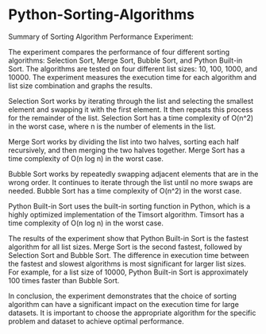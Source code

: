 # Python-Sorting-Algorithms

Summary of Sorting Algorithm Performance Experiment:

The experiment compares the performance of four different sorting algorithms: Selection Sort, Merge Sort, Bubble Sort, and Python Built-in Sort. The algorithms are tested on four different list sizes: 10, 100, 1000, and 10000. The experiment measures the execution time for each algorithm and list size combination and graphs the results.

Selection Sort works by iterating through the list and selecting the smallest element and swapping it with the first element. It then repeats this process for the remainder of the list. Selection Sort has a time complexity of O(n^2) in the worst case, where n is the number of elements in the list.

Merge Sort works by dividing the list into two halves, sorting each half recursively, and then merging the two halves together. Merge Sort has a time complexity of O(n log n) in the worst case.

Bubble Sort works by repeatedly swapping adjacent elements that are in the wrong order. It continues to iterate through the list until no more swaps are needed. Bubble Sort has a time complexity of O(n^2) in the worst case.

Python Built-in Sort uses the built-in sorting function in Python, which is a highly optimized implementation of the Timsort algorithm. Timsort has a time complexity of O(n log n) in the worst case.

The results of the experiment show that Python Built-in Sort is the fastest algorithm for all list sizes. Merge Sort is the second fastest, followed by Selection Sort and Bubble Sort. The difference in execution time between the fastest and slowest algorithms is most significant for larger list sizes. For example, for a list size of 10000, Python Built-in Sort is approximately 100 times faster than Bubble Sort.

In conclusion, the experiment demonstrates that the choice of sorting algorithm can have a significant impact on the execution time for large datasets. It is important to choose the appropriate algorithm for the specific problem and dataset to achieve optimal performance.
